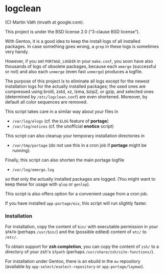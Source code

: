 # logclean

(C) Martin Väth (mvath at google.com).

This project is under the BSD license 2.0 (“3-clause BSD license”).

With Gentoo, it is a good idea to keep the install logs
of all installed packages.
In case something goes wrong, a `grep` in these logs is sometimes very handy.

However, if you set `PORTAGE_LOGDIR` in your `make.conf`, you soon have also
thousands of logs of obsolete packages, because each `emerge`
(successful or not) and also each `unmerge` (even fast `unmerge`)
produces a logfile.

The purpose of this project is to eliminate all logs except for the
newest installation logs for the actually installed packages;
the used ones are compressed using brotli, zstd, xz, lzma, bzip2, or gzip,
and selected ones (determined by `/etc/logclean.conf`) are even shortened.
Moreover, by default all color sequences are removed.

This script takes care in a similar way about your files in
- `/var/log/elogs` (cf. the `ELOG` feature of __portage__)
- `/var/log/notices` (cf. the unofficial __enotice__ script)

This script can also cleanup your temporary installation directories in
- `/var/tmp/portage` (do not use this in a cron job if __portage__
  might be running).

Finally, this script can also shorten the main portage logfile
- `/var/log/emerge.log`

so that only the actually installed packages are logged.
(You might want to keep these for usage with `qlop` or `genlop`).

This script is also offers option for a convenient usage from a cron job.

If you have installed `app-portage/eix`, this script will run slightly faster.

### Installation

For installation, copy the content of `bin/` with executable permission in your
`$PATH` (perhaps `/usr/bin/`) and the (possible edited) content of `etc/`
to `/etc/`.

To obtain support for __zsh completion__, you can copy the content of `zsh/`
to a directory of your zsh's `$fpath`
(perhaps `/usr/share/zsh/site-functions/`).

For installation under Gentoo, there is an ebuild in the `mv` repository
(available by `app-select/eselect-repository` or `app-portage/layman`).
